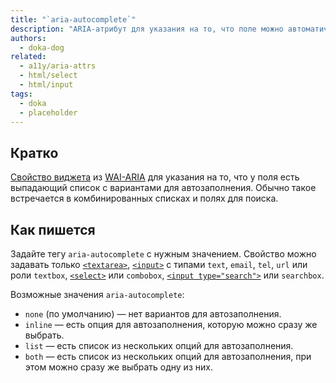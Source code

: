 ```yaml
---
title: "`aria-autocomplete`"
description: "ARIA-атрибут для указания на то, что поле можно автоматически заполнить."
authors:
  - doka-dog
related:
  - a11y/aria-attrs
  - html/select
  - html/input
tags:
  - doka
  - placeholder
---
```


## Кратко

[Свойство виджета](/a11y/aria-attrs/#atributy-vidzhetov) из [WAI-ARIA](/a11y/aria-intro/#specifikaciya) для указания на то, что у поля есть выпадающий список с вариантами для автозаполнения. Обычно такое встречается в комбинированных списках и полях для поиска.

## Как пишется

Задайте тегу `aria-autocomplete` с нужным значением. Свойство можно задавать только [`<textarea>`](/html/textarea/), [`<input>`](/html/input/) с типами `text`, `email`, `tel`, `url` или роли `textbox`, [`<select>`](/html/select/) или `combobox`, [`<input type="search">`](/html/input/#type) или `searchbox`.

Возможные значения `aria-autocomplete`:

- `none` (по умолчанию) — нет вариантов для автозаполнения.
- `inline` — есть опция для автозаполнения, которую можно сразу же выбрать.
- `list` — есть список из нескольких опций для автозаполнения.
- `both` — есть список из нескольких опций для автозаполнения, при этом можно сразу же выбрать одну из них.
